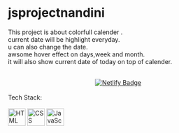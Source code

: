 # jsprojectnandini
<p>This project is about colorfull calender .<br>
current date will be highlight everyday.<br>
u can also change the date.<br>
awsome hover effect on days,week and month.<br>
it will also show current date of today on top of calender. </p>
<br>
<div align="center">
<a href="https://riticalendar.netlify.app" >
    <img src="https://img.shields.io/badge/Click Here To visit-white?style=for-the-badge&logo=netlify&logoColor=blue" alt="Netlify Badge"/>
  </a> 
</div>
<br>
Tech Stack:<br><br>
<div>
<img src="https://upload.wikimedia.org/wikipedia/commons/6/61/HTML5_logo_and_wordmark.svg" title="HTML5" alt="HTML" width="40" height="40"/>
<img src="https://upload.wikimedia.org/wikipedia/commons/f/f5/Devicon-css3-plain-wordmark.svg"  title="CSS3" alt="CSS" width="40" height="40"/>
<img src="https://upload.wikimedia.org/wikipedia/commons/9/99/Unofficial_JavaScript_logo_2.svg" title="JavaScript" alt="JavaScript" width="40"height="40"/>
</div>
<br>
